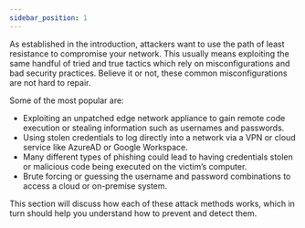```yaml
---
sidebar_position: 1
---
```

As established in the introduction, attackers want to use the path of least resistance to compromise your network. This usually means exploiting the same handful of tried and true tactics which rely on misconfigurations and bad security practices. Believe it or not, these common misconfigurations are not hard to repair.  

Some of the most popular are:

- Exploiting an unpatched edge network appliance to gain remote code execution or stealing information such as usernames and passwords.
- Using stolen credentials to log directly into a network via a VPN or cloud service like AzureAD or Google Workspace.
- Many different types of phishing could lead to having credentials stolen or malicious code being executed on the victim’s computer. 
- Brute forcing or guessing the username and password combinations to access a cloud or on-premise system.

This section will discuss how each of these attack methods works, which in turn should help you understand how to prevent and detect them.




